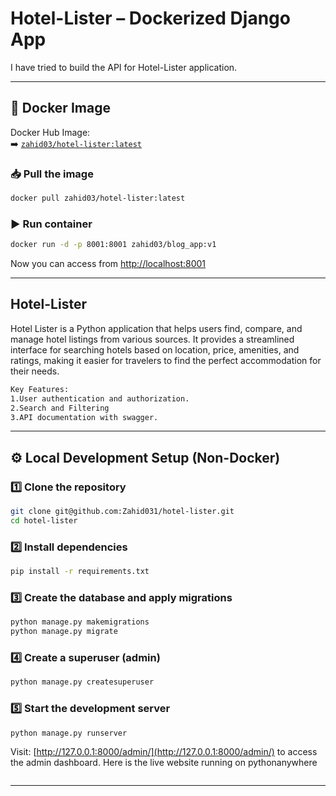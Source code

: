 
#  Hotel-Lister – Dockerized Django App

I have tried to build the API for Hotel-Lister application.

---

## 🐳 Docker Image

Docker Hub Image:  
➡️ [`zahid03/hotel-lister:latest`](https://hub.docker.com/repository/docker/zahid03/hotel-lister/tags)

### 📥 Pull the image

```bash
docker pull zahid03/hotel-lister:latest
```

### ▶️ Run container

```bash
docker run -d -p 8001:8001 zahid03/blog_app:v1
```

Now you can access from  [http://localhost:8001](http://localhost:8001)

---

## Hotel-Lister

Hotel Lister is a Python application that helps users find, compare, and manage hotel listings from various sources. It provides a streamlined interface for searching hotels based on location, price, amenities, and ratings, making it easier for travelers to find the perfect accommodation for their needs.

```bash
Key Features:
1.User authentication and authorization.
2.Search and Filtering
3.API documentation with swagger.
```


---

## ⚙️ Local Development Setup (Non-Docker)

### 1️⃣ Clone the repository

```bash
git clone git@github.com:Zahid031/hotel-lister.git
cd hotel-lister
```

### 2️⃣ Install dependencies

```bash
pip install -r requirements.txt
```

### 3️⃣ Create the database and apply migrations

```bash
python manage.py makemigrations
python manage.py migrate
```

### 4️⃣ Create a superuser (admin)

```bash
python manage.py createsuperuser
```

### 5️⃣ Start the development server

```bash
python manage.py runserver
```

Visit: [http://127.0.0.1:8000/admin/](http://127.0.0.1:8000/admin/) to access the admin dashboard.
Here is the live website running on pythonanywhere

```bash
```


---


